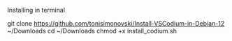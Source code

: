 Installing in terminal

git clone https://github.com/tonisimonovski/Install-VSCodium-in-Debian-12 ~/Downloads
cd ~/Downloads 
chmod +x install_codium.sh
